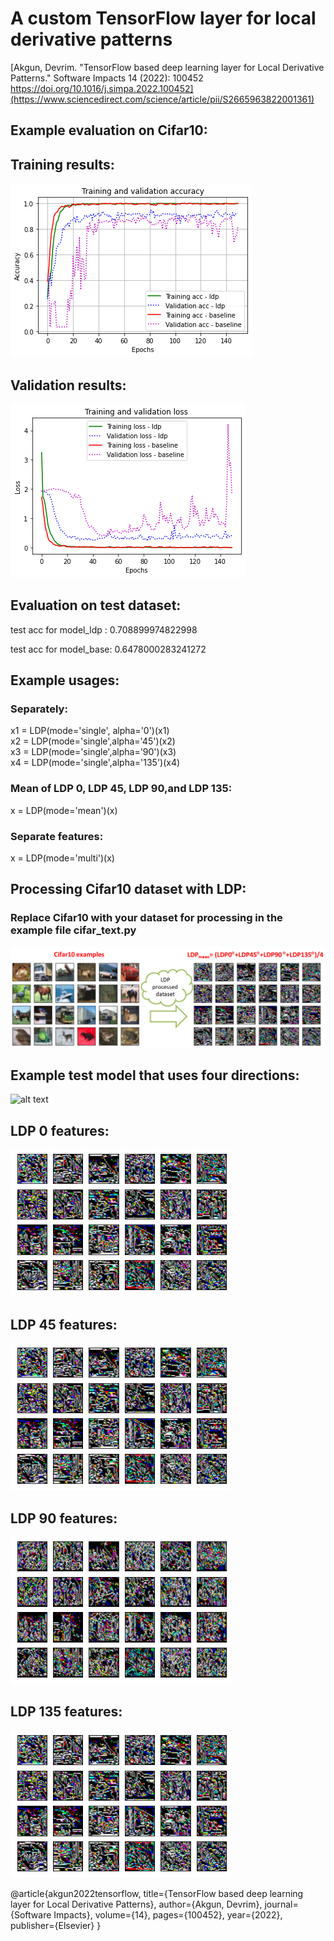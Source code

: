 # A custom TensorFlow layer for local derivative patterns 
[Akgun, Devrim. "TensorFlow based deep learning layer for Local Derivative Patterns." Software Impacts 14 (2022): 100452 https://doi.org/10.1016/j.simpa.2022.100452](https://www.sciencedirect.com/science/article/pii/S2665963822001361)

## Example evaluation on Cifar10:

##  Training results:
![alt text](images/hist_train.png)
##  Validation results:
![alt text](images/hist_loss.png)

##  Evaluation on test dataset:
test acc for model_ldp :  0.708899974822998

test acc for model_base:  0.6478000283241272

## Example usages:
### Separately:
  x1 = LDP(mode='single', alpha='0')(x1)    
  x2 = LDP(mode='single',alpha='45')(x2)    
  x3 = LDP(mode='single',alpha='90')(x3)    
  x4 = LDP(mode='single',alpha='135')(x4)   
### Mean of LDP 0, LDP 45, LDP 90,and LDP 135:   
  x = LDP(mode='mean')(x)   
### Separate features:   
  x = LDP(mode='multi')(x)    
  


## Processing Cifar10 dataset with LDP:
### Replace Cifar10 with your dataset for processing in the example file cifar_text.py
![alt text](images/cifar10_ldb.png)

## Example test model that uses four directions:
![alt text](images/model1.png)

##  LDP 0 features:
![alt text](images/ldp_0.png)
##  LDP 45 features:
![alt text](images/ldp_45.png)
##  LDP 90 features:
![alt text](images/ldp_90.png)
##  LDP 135 features:
![alt text](images/ldp_135.png)

@article{akgun2022tensorflow,
  title={TensorFlow based deep learning layer for Local Derivative Patterns},
  author={Akgun, Devrim},
  journal={Software Impacts},
  volume={14},
  pages={100452},
  year={2022},
  publisher={Elsevier}
}
